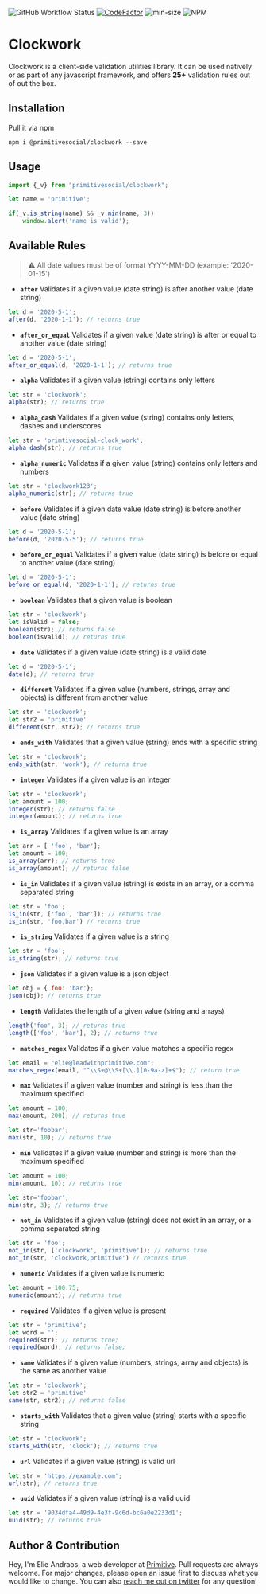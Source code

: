 ![GitHub Workflow Status](https://img.shields.io/github/workflow/status/PrimitiveSocial/clockwork/NodeCI)
[![CodeFactor](https://www.codefactor.io/repository/github/primitivesocial/clockwork/badge)](https://www.codefactor.io/repository/github/primitivesocial/clockwork)
![min-size](https://img.shields.io/bundlephobia/min/@primitivesocial/clockwork/1.0.4)
![NPM](https://img.shields.io/npm/l/@primitivesocial/clockwork)

# Clockwork
Clockwork is a client-side validation utilities library. 
It can be used natively or as part of any javascript framework, and offers __25+__ validation rules out of out the box.  

## Installation
Pull it via npm
```
npm i @primitivesocial/clockwork --save
```

## Usage
```js
import {_v} from "primitivesocial/clockwork";

let name = 'primitive';

if(_v.is_string(name) && _v.min(name, 3))
    window.alert('name is valid');
```

## Available Rules
> :warning: All date values must be of format YYYY-MM-DD (example: '2020-01-15')

- **`after`** Validates if a given value (date string) is after another value (date string)
```js
let d = '2020-5-1';
after(d, '2020-1-1'); // returns true
```
- **`after_or_equal`** Validates if a given value (date string) is after or equal to another value (date string)
```js
let d = '2020-5-1';
after_or_equal(d, '2020-1-1'); // returns true
```
- **`alpha`** Validates if a given value (string) contains only letters
```js
let str = 'clockwork';
alpha(str); // returns true
```
- **`alpha_dash`** Validates if a given value (string) contains only letters, dashes and underscores
```js
let str = 'primtivesocial-clock_work';
alpha_dash(str); // returns true
```
- **`alpha_numeric`** Validates if a given value (string) contains only letters and numbers
```js
let str = 'clockwork123';
alpha_numeric(str); // returns true
```
- **`before`** Validates if a given date value (date string) is before another value (date string)
```js
let d = '2020-5-1';
before(d, '2020-5-5'); // returns true
```
- **`before_or_equal`** Validates if a given value (date string) is before or equal to another value (date string)
```js
let d = '2020-5-1';
before_or_equal(d, '2020-1-1'); // returns true
```
- **`boolean`** Validates that a given value is boolean
```js
let str = 'clockwork';
let isValid = false;
boolean(str); // returns false
boolean(isValid); // returns true
```
- **`date`** Validates if a given value (date string) is a valid date
```js
let d = '2020-5-1';
date(d); // returns true
```
- **`different`** Validates if a given value (numbers, strings, array and objects) is different from another value
```js
let str = 'clockwork';
let str2 = 'primitive'
different(str, str2); // returns true
```
- **`ends_with`** Validates that a given value (string) ends with a specific string 
```js
let str = 'clockwork';
ends_with(str, 'work'); // returns true
```
- **`integer`** Validates if a given value is an integer 
```js
let str = 'clockwork';
let amount = 100;
integer(str); // returns false
integer(amount); // returns true
```
- **`is_array`** Validates if a given value is an array 
```js
let arr = [ 'foo', 'bar'];
let amount = 100;
is_array(arr); // returns true
is_array(amount); // returns false
```
- **`is_in`** Validates if a given value (string) is exists in an array, or a comma separated string 
```js
let str = 'foo';
is_in(str, ['foo', 'bar']); // returns true
is_in(str, 'foo,bar') // returns true
```
- **`is_string`** Validates if a given value is a string 
```js
let str = 'foo';
is_string(str); // returns true
```
- **`json`** Validates if a given value is a json object 
```js
let obj = { foo: 'bar'};
json(obj); // returns true
```
- **`length`** Validates the length of a given value (string and arrays) 
```js
length('foo', 3); // returns true
length(['foo', 'bar'], 2); // returns true
```
- **`matches_regex`** Validates if a given value matches a specific regex 
```js
let email = "elie@leadwithprimitive.com";
matches_regex(email, "^\\S+@\\S+[\\.][0-9a-z]+$"); // return true
```
- **`max`** Validates if a given value (number and string) is less than the maximum specified 
```js
let amount = 100;
max(amount, 200); // returns true

let str='foobar';
max(str, 10); // returns true
```
- **`min`** Validates if a given value (number and string) is more than the maximum specified 
```js
let amount = 100;
min(amount, 10); // returns true

let str='foobar';
min(str, 3); // returns true
```
- **`not_in`** Validates if a given value (string) does not exist in an array, or a comma separated string 
```js
let str = 'foo';
not_in(str, ['clockwork', 'primitive']); // returns true
not_in(str, 'clockwork,primitive') // returns true
```
- **`numeric`** Validates if a given value is numeric 
```js
let amount = 100.75;
numeric(amount); // returns true
```
- **`required`** Validates if a given value is present 
```js
let str = 'primitive';
let word = '';
required(str); // returns true;
required(word); // returns false;
```
- **`same`** Validates if a given value (numbers, strings, array and objects) is the same as another value
```js
let str = 'clockwork';
let str2 = 'primitive'
same(str, str2); // returns false
```
- **`starts_with`** Validates that a given value (string) starts with a specific string 
```js
let str = 'clockwork';
starts_with(str, 'clock'); // returns true
```
- **`url`** Validates if a given value (string) is valid url 
```js
let str = 'https://example.com';
url(str); // returns true
```
- **`uuid`** Validates if a given value (string) is a valid uuid 
```js
let str = '9034dfa4-49d9-4e3f-9c6d-bc6a0e2233d1';
uuid(str); // returns true
```

## Author & Contribution
Hey, I'm Elie Andraos, a web developer at [Primitive](https://twitter.com/lead_primitive).
Pull requests are always welcome. For major changes, please open an issue first to discuss what you would like to change.
You can also [reach me out on twitter](https://twitter.com/andzilla31) for any question!